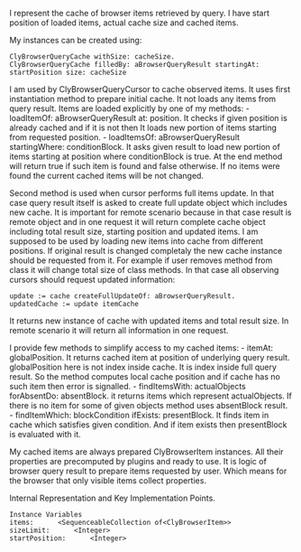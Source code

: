 I represent the cache of browser items retrieved by query. I have start position of loaded items, actual cache size and cached items.

My instances can be created using:

	ClyBrowserQueryCache withSize: cacheSize.
	ClyBrowserQueryCache filledBy: aBrowserQueryResult startingAt: startPosition size: cacheSize

I am used by ClyBrowserQueryCursor to cache observed items. It uses first instantiation method to prepare initial cache. It not loads any items from query result. Items are loaded explicitly by one of my methods: 
	- loadItemOf: aBrowserQueryResult at: position. It checks if given position is already cached and if it is not then It loads new portion of items starting from requested position.
	- loadItemsOf: aBrowserQueryResult startingWhere: conditionBlock. It asks given result to load new portion of items starting at position where conditionBlock is true. At the end method will return true if such item is found and false otherwise. If no items were found the current cached items will be not changed.
	
Second method is used when cursor performs full items update. In that case query result itself is asked to create full update object which includes new cache. It is important for remote scenario because in that case result is remote object and in one request it will return complete cache object including total result size, starting position and updated items.
I am supposed to be used by loading new items into cache from different positions. If original result is changed completaly the new cache instance should be requested from it. For example if user removes method from class it will change total size of class methods. In that case all observing cursors should request updated information:

	update := cache createFullUpdateOf: aBrowserQueryResult.
	updatedCache := update itemCache

It returns new instance of cache with updated items and total result size. In remote scenario it will return all information in one request.
	
I provide few methods to simplify access to my cached items: 
	- itemAt: globalPosition. It returns cached item at position of underlying query result. globalPosition here is not index inside cache. It is index inside full query result. So the method computes local cache position and if cache has no such item then error is signalled.
	- findItemsWith: actualObjects forAbsentDo: absentBlock. it returns items which represent actualObjects. If there is no item for some of given objects method uses absentBlock result.
	- findItemWhich: blockCondition ifExists: presentBlock. It finds item in cache which satisfies given condition. And if item exists then presentBlock is evaluated with it.
	
My cached items are always prepared ClyBrowserItem instances. All their properties are precomputed by plugins and ready to use. It is logic of browser query result to prepare items requested by user. Which means for the browser that only visible items collect properties.

Internal Representation and Key Implementation Points.

    Instance Variables
	items:		<SequenceableCollection of<ClyBrowserItem>>
	sizeLimit:		<Integer>
	startPosition:		<Integer>